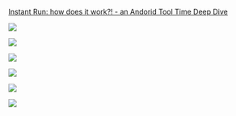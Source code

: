 [Instant Run: how does it work?! - an Andorid Tool Time Deep Dive](https://medium.com/google-developers/instant-run-how-does-it-work-294a1633367f#.3frx104np)


![](source/images/14630336778041.jpg)


![](source/images/14630336841397.jpg)


![](source/images/14630336883879.jpg)


![](source/images/14630336989238.jpg)



![](source/images/14630337068051.jpg)


![](source/images/1-26mhk7bwEfALS54H2lsTYQ.gif)


